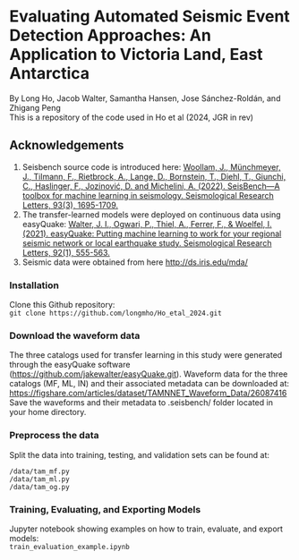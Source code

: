 # Evaluating Automated Seismic Event Detection Approaches: An Application to Victoria Land, East Antarctica
By Long Ho, Jacob Walter, Samantha Hansen, Jose Sánchez-Roldán, and Zhigang Peng  
This is a repository of the code used in Ho et al (2024, JGR in rev)
## Acknowledgements
  1. Seisbench source code is introduced here: [Woollam, J., Münchmeyer, J., Tilmann, F., Rietbrock, A., Lange, D., Bornstein, T., Diehl, T., Giunchi, C., Haslinger, F., Jozinović, D. and Michelini, A. (2022). SeisBench—A toolbox for machine learning in seismology. Seismological Research Letters, 93(3), 1695-1709.](https://github.com/seisbench/seisbench)
  2. The transfer-learned models were deployed on continuous data using easyQuake: [Walter, J. I., Ogwari, P., Thiel, A., Ferrer, F., & Woelfel, I. (2021). easyQuake: Putting machine learning to work for your regional seismic network or local earthquake study. Seismological Research Letters, 92(1), 555-563.](https://github.com/jakewalter/easyQuake/tree/master/easyQuake)
  3. Seismic data were obtained from here http://ds.iris.edu/mda/
### Installation
Clone this Github repository:  
`git clone https://github.com/longmho/Ho_etal_2024.git`
### Download the waveform data
The three catalogs used for transfer learning in this study were generated through the easyQuake software (https://github.com/jakewalter/easyQuake.git). Waveform data for the three catalogs (MF, ML, IN) and their associated metadata can be downloaded at:
https://figshare.com/articles/dataset/TAMNNET_Waveform_Data/26087416
Save the waveforms and their metadata to .seisbench/ folder located in your home directory.
### Preprocess the data
Split the data into training, testing, and validation sets can be found at:
```
/data/tam_mf.py  
/data/tam_ml.py
/data/tam_og.py
```
### Training, Evaluating, and Exporting Models
Jupyter notebook showing examples on how to train, evaluate, and export models:  
`train_evaluation_example.ipynb`
